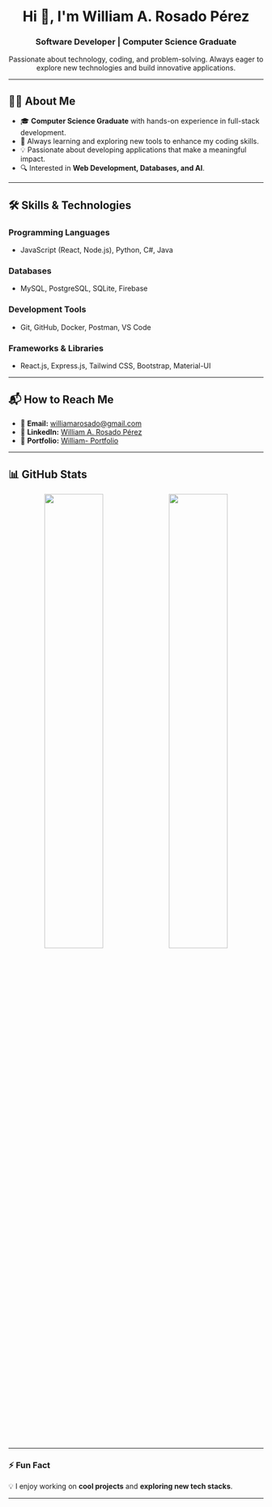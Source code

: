 <h1 align="center">Hi 👋, I'm William A. Rosado Pérez</h1>
<h3 align="center">Software Developer | Computer Science Graduate</h3>

<p align="center">
  Passionate about technology, coding, and problem-solving. Always eager to explore new technologies and build innovative applications.
</p>

---

## 👨‍💻 **About Me**
- 🎓 **Computer Science Graduate** with hands-on experience in full-stack development.
- 🚀 Always learning and exploring new tools to enhance my coding skills.
- 💡 Passionate about developing applications that make a meaningful impact.
- 🔍 Interested in **Web Development, Databases, and AI**.

---

## 🛠 **Skills & Technologies**

### **Programming Languages**
- JavaScript (React, Node.js), Python, C#, Java

### **Databases**
- MySQL, PostgreSQL, SQLite, Firebase

### **Development Tools**
- Git, GitHub, Docker, Postman, VS Code

### **Frameworks & Libraries**
- React.js, Express.js, Tailwind CSS, Bootstrap, Material-UI

---

## 📬 **How to Reach Me**
- 📧 **Email:** [williamarosado@gmail.com](mailto:williamarosado@gmail.com)
- 💼 **LinkedIn:** [William A. Rosado Pérez](https://linkedin.com/in/william-a-rosado-pérez-0a91b5297/)
- 🔗 **Portfolio:** [William- Portfolio](https://wrosado-portafolio.netlify.app/)

---

## 📊 **GitHub Stats**
<p align="center">
  <img width="48%" src="https://github-readme-stats.vercel.app/api/top-langs/?username=puppywill&layout=compact&theme=radical" />
  <img width="48%" src="https://github-readme-stats.vercel.app/api?username=puppywill&show_icons=true&theme=radical" />
</p>

---

### ⚡ **Fun Fact**
💡 I enjoy working on **cool projects** and **exploring new tech stacks**.

---
